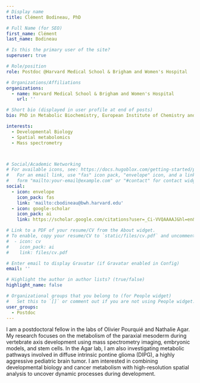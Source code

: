```yaml
---
# Display name
title: Clément Bodineau, PhD

# Full Name (for SEO)
first_name: Clément
last_name: Bodineau

# Is this the primary user of the site?
superuser: true

# Role/position
role: Postdoc @Harvard Medical School & Brigham and Women's Hospital

# Organizations/Affiliations
organizations:
  - name: Harvard Medical School & Brigham and Women's Hospital
    url: ''

# Short bio (displayed in user profile at end of posts)
bio: PhD in Metabolic Biochemistry, European Institute of Chemistry and Biology, University of Bordeaux, France. Under the supervision of Dr Raul V Duran

interests:
  - Developmental Biology
  - Spatial metabolomics
  - Mass spectrometry



# Social/Academic Networking
# For available icons, see: https://docs.hugoblox.com/getting-started/page-builder/#icons
#   For an email link, use "fas" icon pack, "envelope" icon, and a link in the
#   form "mailto:your-email@example.com" or "#contact" for contact widget.
social:
  - icon: envelope
    icon_pack: fas
    link: 'mailto:cbodineau@bwh.harvard.edu'
  - icon: google-scholar
    icon_pack: ai
    link: https://scholar.google.com/citations?user=_Ci-VVQAAAAJ&hl=en&oi=sra

# Link to a PDF of your resume/CV from the About widget.
# To enable, copy your resume/CV to `static/files/cv.pdf` and uncomment the lines below.
#  - icon: cv
#    icon_pack: ai
#    link: files/cv.pdf

# Enter email to display Gravatar (if Gravatar enabled in Config)
email: ''

# Highlight the author in author lists? (true/false)
highlight_name: false

# Organizational groups that you belong to (for People widget)
#   Set this to `[]` or comment out if you are not using People widget.
user_groups:
  - Postdoc
---
```


I am a postdoctoral fellow in the labs of Olivier Pourquié and Nathalie Agar. My research focuses on the metabolism of the paraxial mesoderm during vertebrate axis development using mass spectrometry imaging, embryonic models, and stem cells. In the Agar lab, I am also investigating metabolic pathways involved in diffuse intrinsic pontine glioma (DIPG), a highly aggressive pediatric brain tumor. I am interested in combining developmental biology and cancer metabolism with high-resolution spatial analysis to uncover dynamic processes during development.

